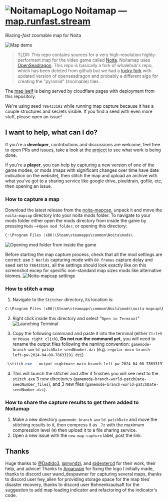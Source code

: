 # ![NoitamapLogo](https://github.com/acidflow-noita/noitamap/assets/106106310/8d744876-be6f-479c-8bed-09257a07a08a) Noitamap — [map.runfast.stream](https://map.runfast.stream)

Blazing-_fast_ zoomable map for Noita

![Map demo](https://github.com/acidflow-noita/noitamap/assets/106106310/94e0fb7e-4e0f-4419-9c14-38cace15efee)

> TLDR: This repo contains sources for a very high-resolution highly-performant map for the video game called [Noita](https://store.steampowered.com/app/881100/Noita/). Noitamap uses [OpenSeadragon](https://github.com/openseadragon/openseadragon).
This repo is basically a fork of whalehub's repo, which has been deleted from github but we had a [lucky fork](https://github.com/quiddity-wp/noita-map-viewer) with updated version of openseadragon and probably a different algo for creating the "pyramid" (zoomable) tiles.

The [map iself](https://map.runfast.stream) is being served by cloudflare pages with deployment from this repository.

We're using seed `786433191` while running map capture because it has a couple structures and secrets visible. If you find a seed with even more stuff, please open an issue!

## I want to help, what can I do?
If you're a **developer**, contributions and discussions are welcome, feel free to open PRs and issues, take a look at the [project]([url](https://github.com/orgs/acidflow-noita/projects/1)) to see what work is being done.  

If you're a **player**, you can help by capturing a new version of one of the game modes, or mods (maps with significant changes over time have date indication on the website), then stitch the map and upload an archive with what you've got to a sharing service like google drive, pixeldrain, gofile, etc, then opening an issue.

### How to capture a map
Download the latest release from the [noita-mapcap](https://github.com/Dadido3/noita-mapcap/releases/latest), unpack it and move the `noita-mapcap` directory into your noita mods folder.
To navigate to your mods folder either open the mods directory from inside the game by pressing `Mods`-->`Open mod folder`, or opening this directory:
```powershell
C:\Program Files (x86)\Steam\steamapps\common\Noita\mods\
```
![Opening mod folder from inside the game](https://github.com/acidflow-noita/noitamap/assets/106106310/fa071095-1129-4c1f-bfae-702138ce4ba0)

Before starting the map capture process, check that all the mod settings are correct: use `3 Worlds` capturing mode with `60 frames` capture delay and seed set to `786433191`, all the settings should look exactly like on this screenshot excep for specific non-standard map sizes mods like alternative biomes.
![Noita-mapcap settings](https://github.com/acidflow-noita/noitamap/assets/106106310/dfe4571f-d0d5-4fe2-9f16-b270aec56dac)



### How to stitch a map
1. Navigate to the `Stitcher` directory, its location is:
```powershell
C:\Program Files (x86)\Steam\steamapps\common\Noita\mods\noita-mapcap\bin\stitch
```
2. Right click inside this directory and select "`Open in Terminal`"
![Launching Terminal](https://github.com/acidflow-noita/noitamap/assets/106106310/a46f1d51-53bc-4b2c-b3a2-799388e0c558)

4. Copy the following command and paste it into the terminal (either `Ctrl+V` or `Mouse right click`), **Do not run the command yet**, you will need to rename the output files following the naming convention: `gamemode-branch-world-patchDate-seedNumber.dzi` (e.g. `regular-main-branch-left-pw-2024-04-08-78633191.dzi`)

```powershell
.\stitch.exe --output nightmare-main-branch-left-pw-2024-04-08-78633191.dzi --blend-tile-limit 1 --dzi-tile-size 512 --xmin -53760 --xmax -17408 --ymin -31744 --ymax 41984 --webp-level 9 && .\stitch.exe --output nightmare-main-branch-middle-2024-04-08-78633191.dzi --blend-tile-limit 1 --dzi-tile-size 512 --xmin -17920 --xmax 18432 --ymin -31744 --ymax 41984 --webp-level 9 && .\stitch.exe --output nightmare-main-branch-right-pw-2024-04-08-78633191.dzi --blend-tile-limit 1 --dzi-tile-size 512 --xmin 17920 --xmax 53760 --ymin -31744 --ymax 41984 --webp-level 9
```
4. This will launch the stitcher and after it finishes you will see next to the `stitch.exe` 3 new directories (`gamemode-branch-world-patchDate-seedNumber_files`), and 3 new files (`gamemode-branch-world-patchDate-seedNumber.dzi`).

### How to share the capture results to get them added to Noitamap
1. Make a new directory `gamemode-branch-world-patchDate` and move the stitching results to it, then compress it as `.7z` with the maximum compression level (`9`) then upload it to a file sharing service.
2. Open a new issue with the `new-map-capture` label, post the link.

## Thanks
Huge thanks to [@Dadido3](https://github.com/Dadido3), [@myndzi](https://github.com/myndzi), and [@dextercd](https://github.com/dextercd) for their work, their help, and advice! Thanks to [Arganvain](https://www.twitch.tv/arganvain) for fixing the logo I initially made, thanks to discord user wand_despawner for capturing several maps, thanks to discord user hey_allen for providing storage space for the map tiles' disaster recovery, thanks to discord user Bohnenkrautsaft for the suggestion to add map loading indicator and refactoring of the indicator's code.
